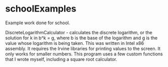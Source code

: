 # schoolExamples
Example work done for school.

DiscreteLogarithmCalculator - calculates the discrete logarithm, or the solution for k in b^k = g, where b is the base of the logarithm and g is the value whose logarithm is being taken. This was written in Intel x86 assembly. It requires the Irvine libraries for printing values to the screen. It only works for smaller numbers. This program uses a few custom functions that I wrote myself, including a square root calculator. 
